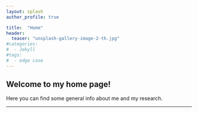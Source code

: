 ```yaml
---
layout: splash
author_profile: true

title:  "Home"
header:
  teaser: "unsplash-gallery-image-2-th.jpg"
#categories: 
#  - Jekyll
#tags:
#  - edge case
---
```


## Welcome to my home page!

Here you can find some general info about me and my research. 


---

